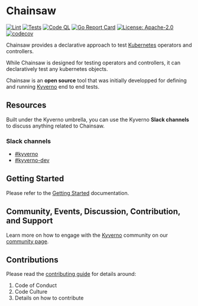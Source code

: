 # Chainsaw

[![Lint](https://github.com/kyverno/chainsaw/actions/workflows/lint.yaml/badge.svg)](https://github.com/kyverno/chainsaw/actions/workflows/lint.yaml)
[![Tests](https://github.com/kyverno/chainsaw/actions/workflows/tests.yaml/badge.svg)](https://github.com/kyverno/chainsaw/actions/workflows/tests.yaml)
[![Code QL](https://github.com/kyverno/chainsaw/actions/workflows/codeql.yaml/badge.svg)](https://github.com/kyverno/chainsaw/actions/workflows/codeql.yaml)
[![Go Report Card](https://goreportcard.com/badge/github.com/kyverno/chainsaw)](https://goreportcard.com/report/github.com/kyverno/chainsaw)
[![License: Apache-2.0](https://img.shields.io/github/license/kyverno/chainsaw?color=blue)](https://github.com/kyverno/chainsaw/blob/main/LICENSE)
[![codecov](https://codecov.io/gh/kyverno/chainsaw/branch/main/graph/badge.svg)](https://app.codecov.io/gh/kyverno/chainsaw/branch/main)

Chainsaw provides a declarative approach to test [Kubernetes](https://kubernetes.io) operators and controllers.

While Chainsaw is designed for testing operators and controllers, it can declaratively test any kubernetes objects.

Chainsaw is an **open source** tool that was initially developped for defining and running [Kyverno](https://kyverno.io) end to end tests.

## Resources

Built under the Kyverno umbrella, you can use the Kyverno **Slack channels** to discuss anything related to Chainsaw.

### Slack channels

- [#kyverno](https://kubernetes.slack.com/archives/CLGR9BJU9)
- [#kyverno-dev](https://kubernetes.slack.com/archives/C032MM2CH7X)

## Getting Started

Please refer to the [Getting Started](https://kyverno.github.io/chainsaw/intro/) documentation.

## Community, Events, Discussion, Contribution, and Support

Learn more on how to engage with the [Kyverno](https://kyverno.io) community on our [community page](https://kyverno.io/community/).

## Contributions

Please read the [contributing guide](https://github.com/kyverno/kyverno/blob/main/CONTRIBUTING.md) for details around:

1. Code of Conduct
1. Code Culture
1. Details on how to contribute
